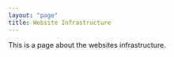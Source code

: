 ```yaml
---
layout: "page"
title: Website Infrastructure
---
```


This is a page about the websites infrastructure.



